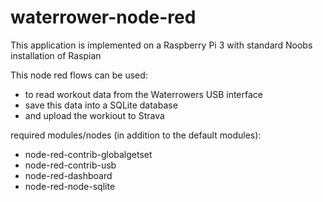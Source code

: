 # waterrower-node-red

This application is implemented on a Raspberry Pi 3 with standard Noobs installation of Raspian

This node red flows can be used: 
- to read workout data from the Waterrowers USB interface
- save this data into a SQLite database
- and upload the workiout to Strava 

required modules/nodes (in addition to the default modules):
- node-red-contrib-globalgetset
- node-red-contrib-usb
- node-red-dashboard
- node-red-node-sqlite
